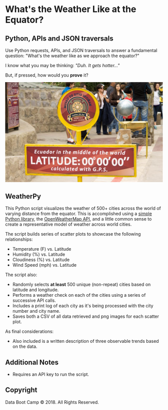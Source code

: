 # What's the Weather Like at the Equator?

## Python, APIs and JSON traversals
Use  Python requests, APIs, and JSON traversals to answer a fundamental question: "What's the weather like as we approach the equator?"

I know what you may be thinking: _"Duh. It gets hotter..."_

But, if pressed, how would you **prove** it?

![Equator](Images/equatorsign.png)

## WeatherPy

This Python script visualizes the weather of 500+ cities across the world of varying distance from the equator. This is accomplished using a [simple Python library](https://pypi.python.org/pypi/citipy), the [OpenWeatherMap API](https://openweathermap.org/api), and a little common sense to create a representative model of weather across world cities.

The script builds series of scatter plots to showcase the following relationships:

* Temperature (F) vs. Latitude
* Humidity (%) vs. Latitude
* Cloudiness (%) vs. Latitude
* Wind Speed (mph) vs. Latitude

The script also:

* Randomly selects **at least** 500 unique (non-repeat) cities based on latitude and longitude.
* Performs a weather check on each of the cities using a series of successive API calls.
* Includes a print log of each city as it's being processed with the city number and city name.
* Saves both a CSV of all data retrieved and png images for each scatter plot.

As final considerations:

* Also included is a written description of three observable trends based on the data.

## Additional Notes

* Requires an API key to run the script. 

## Copyright

Data Boot Camp © 2018. All Rights Reserved.
